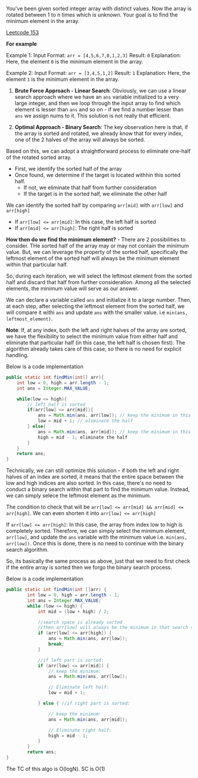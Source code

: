 You've been given sorted integer array with distinct values. Now the array is rotated between 1 to n times which is unknown. Your goal is to find the minimum element in the array.

[Leetcode 153](https://leetcode.com/problems/find-minimum-in-rotated-sorted-array)

**For example**

Example 1:
Input Format:
`arr = [4,5,6,7,0,1,2,3]`
Result:
 `0`
Explanation:
 Here, the element `0` is the minimum element in the array.

Example 2:
Input Format:
`arr = [3,4,5,1,2]`
Result:
 `1`
Explanation:
 Here, the element `1` is the minimum element in the array.


1. **Brute Force Approach - Linear Search**: Obviously, we can use a linear search approach where we have an `ans` variable initialized to a very large integer, and then we loop through the input array to find which element is lesser than `ans` and so on - if we find a number lesser than `ans` we assign nums to it. This solution is not really that efficient.

2. **Optimal Approach - Binary Search**: The key observation here is that, if the array is sorted and rotated, we already know that for every index, one of the 2 halves of the array will always be sorted.

Based on this, we can adopt a straightforward process to eliminate one-half of the rotated sorted array.

* First, we identify the sorted half of the array
* Once found, we determine if the target is located withhin this sorted half.
    - If not, we eliminate that half from further consideration
    - If the target is in the sorted half, we eliminate the other half

We can identify the sorted half by comparing `arr[mid]` with `arr[low]` and `arr[high]`


- If `arr[low] <= arr[mid]`: In this case, the left half is sorted
- If `arr[mid] <= arr[high]`: The right half is sorted

 
**How then do we find the minimum element?** - There are 2 possibilities to consider. THe sorted half of the array may or may not contain the minimum value. But, we can leverage the property of the sorted half, specifically the leftmost element of the sorted half will always be the minimum element within that particular half.

So, during each iteration, we will select the leftmost element from the sorted half and discard that half from further consideration. Among all the selected elements, the minimum value will serve as our answer.

We can declare a variable called `ans` and initialize it to a large number. Then, at each step, after selecting the leftmost element from the sorted half, we will compare it withi `ans` and update `ans` with the smaller value. i.e `min(ans, leftmost_element)`.

**Note**: If, at any index, both the left and right halves of the array are sorted, we have the flexibility to select the minimum value from either half and eliminate that particular half (in this case, the left half is chosen first). The algorithm already takes care of this case, so there is no need for explicit handling.

Below is a code implementation

```java
public static int findMin(int[] arr){
    int low = 0, high = arr.length - 1;
    int ans = Integer.MAX_VALUE;

    while(low <= high){
        // left half is sorted
        if(arr[low] <= arr[mid]){
            ans = Math.min(ans, arr[low]); // keep the minimum in this half
            low = mid + 1; // eliminate the half
        } else{
            ans = Math.min(ans, arr[mid]); // keep the minimum in this half
            high = mid - 1; eliminate the half
        }
    }
    return ans;
}
```


Technically, we can still optimize this solution - if both the left and right halves of an index are sorted, it means that the entire space between the low and high indices are also sorted. In this case, there's no need to conduct a binary search within that part to find the minimum value. Instead, we can simply selece the leftmost element as the minimum.

The condition to check that will be `arr[low] <= arr[mid] && arr[mid] <= arr[high]`. We can even shorten it into `arr[low] <= arr[high]`

If `arr[low] <= arr[high]`: In this case, the array from index low to high is completely sorted. Therefore, we can simply select the minimum element, `arr[low]`, and update the `ans` variable with the minimum value i.e. `min(ans, arr[low])`. Once this is done, there is no need to continue with the binary search algorithm.

So, its basically the same process as above, just that we need to first check if the entire array is sorted then we forgo the binary search process.

Below is a code implementation

```java
public static int findMin(int []arr) {
        int low = 0, high = arr.length - 1;
        int ans = Integer.MAX_VALUE;
        while (low <= high) {
            int mid = (low + high) / 2;

            //search space is already sorted
            //then arr[low] will always be the minimum in that search space:
            if (arr[low] <= arr[high]) {
                ans = Math.min(ans, arr[low]);
                break;
            }

            //if left part is sorted:
            if (arr[low] <= arr[mid]) {
                // keep the minimum:
                ans = Math.min(ans, arr[low]);

                // Eliminate left half:
                low = mid + 1;

            } else { //if right part is sorted:

                // keep the minimum:
                ans = Math.min(ans, arr[mid]);

                // Eliminate right half:
                high = mid - 1;
            }
        }
        return ans;
}
```

The TC of this algo is O(logN). SC is O(1)